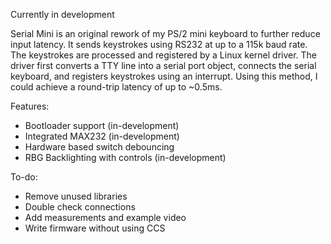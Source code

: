 Currently in development

Serial Mini is an original rework of my PS/2 mini keyboard to further reduce input latency. It sends keystrokes using RS232 at up to a 115k baud rate. The keystrokes are processed and registered by a Linux kernel driver. The driver first converts a TTY line into a serial port object, connects the serial keyboard, and registers keystrokes using an interrupt. Using this method, I could achieve a round-trip latency of up to ~0.5ms.

Features:
* Bootloader support (in-development)
* Integrated MAX232 (in-development)
* Hardware based switch debouncing
* RBG Backlighting with controls (in-development)

To-do:
* Remove unused libraries
* Double check connections
* Add measurements and example video
* Write firmware without using CCS
